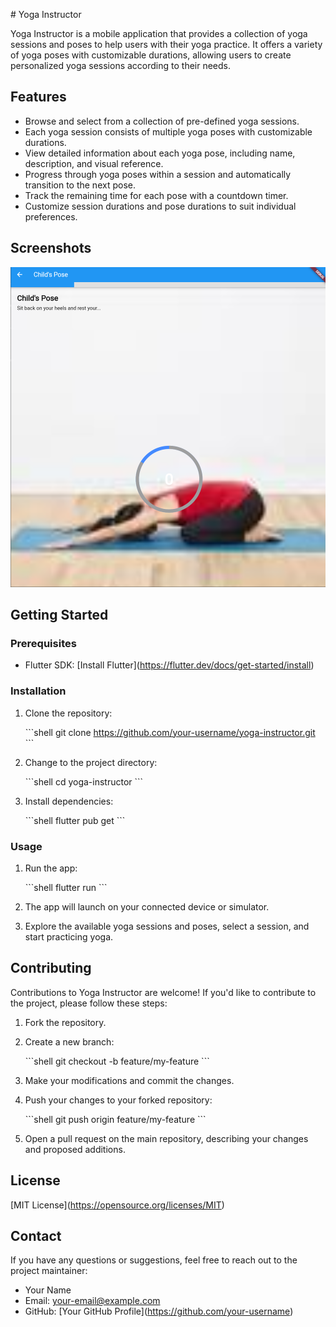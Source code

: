 \# Yoga Instructor

Yoga Instructor is a mobile application that provides a collection of yoga sessions and poses to help users with their yoga practice. It offers a variety of yoga poses with customizable durations, allowing users to create personalized yoga sessions according to their needs.

## Features

- Browse and select from a collection of pre-defined yoga sessions.
- Each yoga session consists of multiple yoga poses with customizable durations.
- View detailed information about each yoga pose, including name, description, and visual reference.
- Progress through yoga poses within a session and automatically transition to the next pose.
- Track the remaining time for each pose with a countdown timer.
- Customize session durations and pose durations to suit individual preferences.

## Screenshots

![Screenshot 1](assets/screenshot1.png)

## Getting Started

### Prerequisites

- Flutter SDK: \[Install Flutter\](https://flutter.dev/docs/get-started/install)

### Installation

1. Clone the repository:

   \`\`\`shell
   git clone https://github.com/your-username/yoga-instructor.git
   \`\`\`

2. Change to the project directory:

   \`\`\`shell
   cd yoga-instructor
   \`\`\`

3. Install dependencies:

   \`\`\`shell
   flutter pub get
   \`\`\`

### Usage

1. Run the app:

   \`\`\`shell
   flutter run
   \`\`\`

2. The app will launch on your connected device or simulator.

3. Explore the available yoga sessions and poses, select a session, and start practicing yoga.

## Contributing

Contributions to Yoga Instructor are welcome! If you'd like to contribute to the project, please follow these steps:

1. Fork the repository.

2. Create a new branch:

   \`\`\`shell
   git checkout -b feature/my-feature
   \`\`\`

3. Make your modifications and commit the changes.

4. Push your changes to your forked repository:

   \`\`\`shell
   git push origin feature/my-feature
   \`\`\`

5. Open a pull request on the main repository, describing your changes and proposed additions.

## License

\[MIT License\](https://opensource.org/licenses/MIT)

## Contact

If you have any questions or suggestions, feel free to reach out to the project maintainer:

- Your Name
- Email: your-email@example.com
- GitHub: \[Your GitHub Profile\](https://github.com/your-username)

